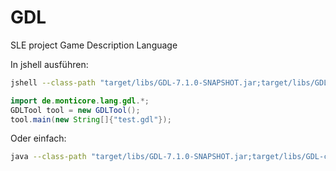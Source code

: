 # GDL

SLE project Game Description Language

In jshell ausführen:
```bash
jshell --class-path "target/libs/GDL-7.1.0-SNAPSHOT.jar;target/libs/GDL-cli.jar"
```
```java
import de.monticore.lang.gdl.*;
GDLTool tool = new GDLTool();
tool.main(new String[]{"test.gdl"});
```
Oder einfach:
```bash
java --class-path "target/libs/GDL-7.1.0-SNAPSHOT.jar;target/libs/GDL-cli.jar" de.monticore.lang.gdl.GDLInterpreter "src/main/resources/example/Chess.gdl"
```
